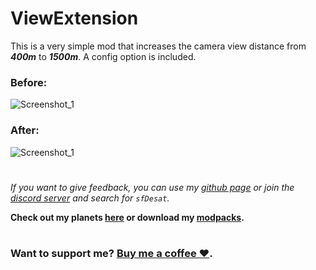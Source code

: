 # ViewExtension
This is a very simple mod that increases the camera view distance from _**400m**_ to _**1500m**_. A config option is included.
  
### Before:
![Screenshot_1](https://raw.githubusercontent.com/sfDesat/ViewExtension/main/Screenshots/Before.png "Before Screenshot")
### After:
![Screenshot_1](https://raw.githubusercontent.com/sfDesat/ViewExtension/main/Screenshots/After.png "After Screenshot")
  
#

_If you want to give feedback, you can use my [github page](https://github.com/sfDesat/ViewExtension/issues) or join the [discord server](https://discord.gg/lcmod) and search for `sfDesat`._

**Check out my planets [here](https://thunderstore.io/c/lethal-company/p/sfDesat/) or download my [modpacks](https://thunderstore.io/c/lethal-company/p/sfDesat/?section=modpacks).**
#
### Want to support me? [Buy me a coffee ❤️](https://www.buymeacoffee.com/sfdesat).
